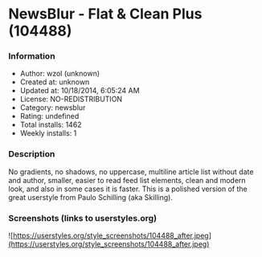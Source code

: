 # NewsBlur - Flat & Clean Plus (104488)

### Information
- Author: wzol (unknown)
- Created at: unknown
- Updated at: 10/18/2014, 6:05:24 AM
- License: NO-REDISTRIBUTION
- Category: newsblur
- Rating: undefined
- Total installs: 1462
- Weekly installs: 1


### Description
No gradients, no shadows, no uppercase, multiline article list without date and author, smaller, easier to read feed list elements, clean and modern look, and also in some cases it is faster. This is a polished version of the great userstyle from Paulo Schilling (aka Skilling).


### Screenshots (links to userstyles.org)
![https://userstyles.org/style_screenshots/104488_after.jpeg](https://userstyles.org/style_screenshots/104488_after.jpeg)


